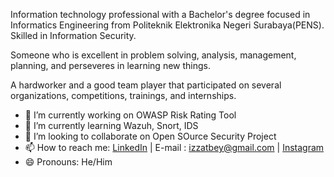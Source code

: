 Information technology professional with a Bachelor's degree focused in Informatics Engineering from Politeknik Elektronika Negeri Surabaya(PENS). Skilled in Information Security.

Someone who is excellent in problem solving, analysis, management, planning, and perseveres in learning new things.

A hardworker and a good team player that participated on several organizations, competitions, trainings, and internships.

- 🔭 I’m currently working on OWASP Risk Rating Tool
- 🌱 I’m currently learning Wazuh, Snort, IDS
- 👯 I’m looking to collaborate on Open SOurce Security Project
- 📫 How to reach me: [LinkedIn](https://www.linkedin.com/in/muhammad-izzat-589311170/) | E-mail : izzatbey@gmail.com | [Instagram](https://www.instagram.com/izzat.bey/)
- 😄 Pronouns: He/Him
